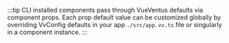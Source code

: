 
:::tip
CLI installed components pass through VueVentus defaults via component props. Each prop default value can be customized globally by overriding VvConfig defaults in your app `./src/app.vv.ts` file or singularly in a component instance.
:::
